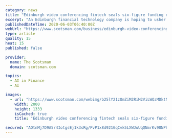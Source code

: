 ```yaml
---
category: news
title: "Edinburgh video conferencing fintech seals six-figure funding despite Covid complexities"
excerpt: "An Edinburgh financial technology company is hoping to usher in a new age of “digital client service” for professional advisers after securing a six-figure funding injection."
publishedDateTime: 2020-06-03T06:40:00Z
webUrl: "https://www.scotsman.com/business/edinburgh-video-conferencing-fintech-seals-six-figure-funding-despite-covid-complexities-2871808"
type: article
quality: 15
heat: 15
published: false

provider:
  name: The Scotsman
  domain: scotsman.com

topics:
  - AI in Finance
  - AI

images:
  - url: "https://www.scotsman.com/webimg/b25lY21zOmZiM2RiM2ViLWQzMDktNDUyNC1hN2ZmLTcyZTU0NjI2OWQ4MDo4MmI2M2Y3Yi0wYmRmLTQxNjEtOTZlZC1jMzAzNWQwODA1YWE=.jpg"
    width: 2000
    height: 1333
    isCached: true
    title: "Edinburgh video conferencing fintech seals six-figure funding despite Covid complexities"

secured: "AOtnMj7D9A5r4IotgsEj1k3sRg/PvP1x8d921GqCvk5LXWJuUqQNmrKv90NPhiKNF7EP6jOL4Uaj4Vvz/1O4MTZxR1XpedYrooW1rV16qz9BdrGMlToOaduecD0wN4IJcCnZO0jeJlN2jIbJhZPV11+qlz1JLL+mIrRl0fu2KgRTn5lKR9Zl+q+SGfoZIJs4aSF5xwF7YEw7BS+sV4Uav/TUOamgoz+8BmrO1gVfESzxTJ5GJb/njFIckOqHznETo6RGeBwd58+fVzN4H+oj0AwKxeKbDGZ13dNGYAgf5ZJ9RYDdGjRDebwxwEHeJZ3q;2x6Dm9A3KxOyct0RPanAkQ=="
---
```


